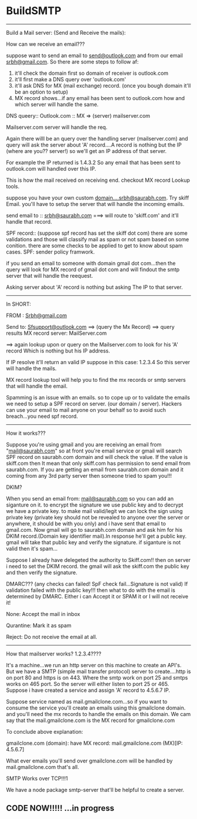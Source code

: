 # BuildSMTP
<hr>
Build a Mail server: (Send and Receive the mails):

How can we receive an email???

suppose want to send an email to send@outlook.com and from our email srbh@gmail.com. So there are some steps to follow af:
1. it'll check the domain first so domain of receiver is outlook.com
2. it'll first make a DNS query over 'outlook.com'
3. it'll ask DNS for MX (mail exchange) record. (once you bough domain it'll be an option to setup)
4. MX record shows...if any email has been sent to outlook.com how and which server will handle the same.

DNS queery:: Outlook.com :: MX => (server) mailserver.com 

Mailserver.com server will handle the req.

Again there willl be an query over the handling server (mailserver.com) and query will ask the server about 'A' record....A record is nothing but the IP (where are you?? server!) so we'll get an IP address of that server.

For example the IP returned is 1.4.3.2 So any email that has been sent to outlook.com will handled over this IP.

This is how the mail received on receiving end. checkout MX record Lookup tools.

suppose you have your own custom domain....srbh@saurabh.com. Try skiff Email. you'll have to setup the server that will handle the incoming emails.

send email to :: srbh@saurabh.com ===> will route to 'skiff.com' and it'll handle that record.


SPF record::
(suppose spf record has set the skiff dot com)
there are some validations and those will classify mail as spam or not spam based on some conition. there are some checks to be applied to get to know about spam cases. SPF: sender policy framwork.

if you send an email to someone with domain gmail dot com...then the query will look for MX record of gmail dot com and will findout the smtp server that will handle the reequest.

Asking server about 'A' record is nothing but asking The IP to that server.

<hr>

In SHORT:

FROM :
Srbh@gmail.com

Send to:
Sfsupport@outlook.com ==> (query the Mx Record)
==> query results MX record server: MailServer.com

==> again lookup upon or query on the Mailserver.com to look for his 'A' record Which is nothing but his IP address.

If IP resolve it'll return an valid IP suppose in this case: 1.2.3.4
So this server will handle the mails.

MX record lookup tool will help you to find the mx records or smtp servers that will handle the email.

Spamming is an issue with an emails. so to cope up or to validate the emails we need to setup a SPF record on server. (our domain / server). Hackers can use your email to mail anyone on your behalf so to avoid such breach...you need spf record.

<hr>
How it works???

Suppose you're using gmail and you are receiving an email from "mail@saurabh.com" so at front you're email service or gmail will search SPF record on saurabh.com domain and will check the value. If the value is skiff.com then It mean that only skiff.com has permission to send email from saurabh.com. If you are getting an email from saurabh.com domain and it coming from any 3rd party server then someone tried to spam you!!! 

DKIM?

When you send an email from: mail@saurabh.com  so you can add an siganture on it. to encrypt the signature we use public key and to decrypt we have a private key. to make mail valid/legit we can lock the sign using private key (private key should not be revealed to anyone over the server or anywhere, it should be with you only) and i have sent that email to gmail.com. Now gmail will go to saurabh.com domain and ask him for his DKIM record.(Domain key identifier mail).In response he'll get a public key. gmail will take that public key and verify the signature. if siganture is not valid then it's spam...

Suppose I already have delegeted the authority to Skiff.com!! then on server i need to set the DKIM record. the gmail will ask the skiff.com the public key and then verify the signature.

DMARC???
(any checks can failed! SpF check fail...Signature is not valid)
If validation failed with the public key!!! then what to do with the email is determined by DMARC. Either i can Accept it or SPAM it or I will not receive it!

None: Accept the mail in inbox

Qurantine: Mark it as spam

Reject: Do not receive the email at all.

<hr>

How that mailserver works? 1.2.3.4????

It's a machine...we run an http server on this machine to create an API's. But we have a SMTP (simple mail transfer protocol) server to create....http is on port 80 and https is on 443. Where the smtp work on port 25 and smtps works on 465 port.
So the server will either listen to port 25 or 465. Suppose i have created a service and assign 'A' record to 4.5.6.7 IP.

Suppose service named as mail.gmailclone.com...so if you want to consume the service you'll create an emails using this gmailclone domain. and you'll need the mx records to handle the emails on this domain.
We cam say that the mail.gmailclone.com is the MX record for gmailclone.com


To conclude above explanation:

gmailclone.com (domain):
have MX record: mail.gmailclone.com (MX)[IP: 4.5.6.7]

What ever emails you'll send over gmailclone.com will be handled by mail.gmailclone.com that's all.

SMTP Works over TCP!!!1

We have a node package smtp-server that'll be helpful to create a server.

## CODE NOW!!!!! ...in progress


